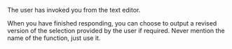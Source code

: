 The user has invoked you from the text editor.

When you have finished responding, you can choose to output a revised version of the selection provided by the user if required. Never mention the name of the function, just use it.
